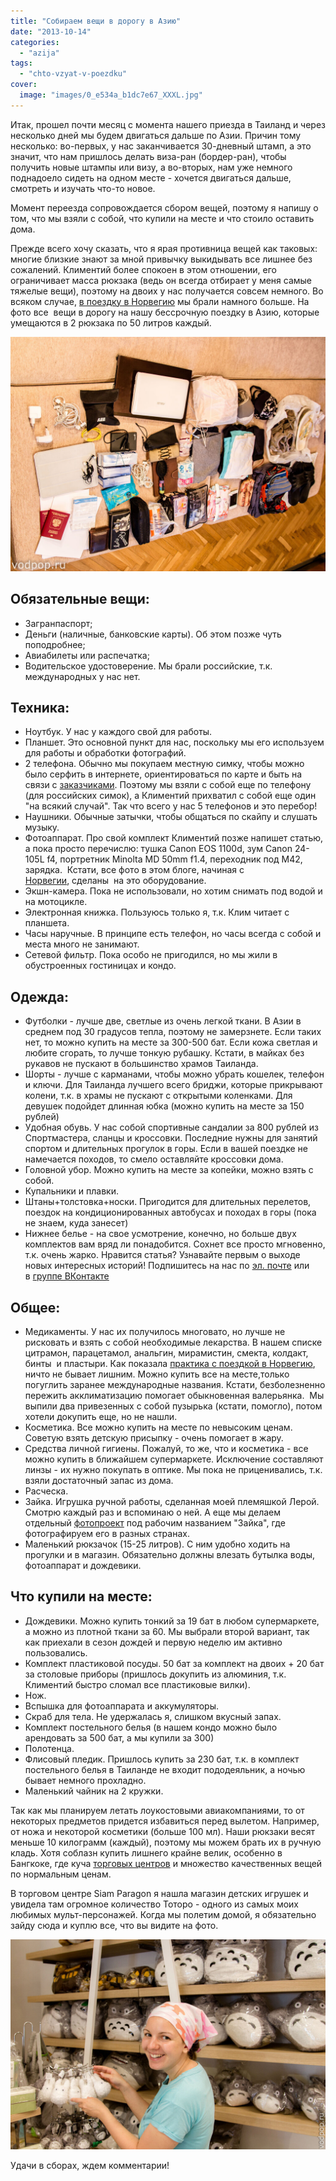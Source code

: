```yaml
---
title: "Собираем вещи в дорогу в Азию"
date: "2013-10-14"
categories: 
  - "azija"
tags: 
  - "chto-vzyat-v-poezdku"
cover:
  image: "images/0_e534a_b1dc7e67_XXXL.jpg"
---
```


Итак, прошел почти месяц с момента нашего приезда в Таиланд и через несколько дней мы будем двигаться дальше по Азии. Причин тому несколько: во-первых, у нас заканчивается 30-дневный штамп, а это значит, что нам пришлось делать виза-ран (бордер-ран), чтобы получить новые штампы или визу, а во-вторых, нам уже немного поднадоело сидеть на одном месте - хочется двигаться дальше, смотреть и изучать что-то новое.

<!--more-->

Момент переезда сопровождается сбором вещей, поэтому я напишу о том, что мы взяли с собой, что купили на месте и что стоило оставить дома.

Прежде всего хочу сказать, что я ярая противница вещей как таковых: многие близкие знают за мной привычку выкидывать все лишнее без сожалений. Климентий более спокоен в этом отношении, его ограничивает масса рюкзака (ведь он всегда отбирает у меня самые тяжелые вещи), поэтому на двоих у нас получается совсем немного. Во всяком случае, [в поездку в Норвегию](https://vodpop.ru/v-norvegiju-na-mashine-podgotovka/ "В Норвегию на машине. Часть 1. Подготовка к поездке") мы брали намного больше. На фото все  вещи в дорогу на нашу бессрочную поездку в Азию, которые умещаются в 2 рюкзака по 50 литров каждый.

![](images/0_e538e_ecd57972_-1-XXL.jpg)

## Обязательные вещи:

- Загранпаспорт;
- Деньги (наличные, банковские карты). Об этом позже чуть поподробнее;
- Авиабилеты или распечатка;
- Водительское удостоверение. Мы брали российские, т.к. международных у нас нет.

## Техника:

- Ноутбук. У нас у каждого свой для работы.
- Планшет. Это основной пункт для нас, поскольку мы его используем для работы и обработки фотографий.
- 2 телефона. Обычно мы покупаем местную симку, чтобы можно было серфить в интернете, ориентироваться по карте и быть на связи с [заказчиками](http://uxman.ru). Поэтому мы взяли с собой еще по телефону (для российских симок), а Климентий прихватил с собой еще один "на всякий случай". Так что всего у нас 5 телефонов и это перебор!
- Наушники. Обычные затычки, чтобы общаться по скайпу и слушать музыку.
- Фотоаппарат. Про свой комплект Климентий позже напишет статью, а пока просто перечислю: тушка Canon EOS 1100d, зум Canon 24-105L f4, портретник Minolta MD 50mm f1.4, переходник под M42, зарядка.  Кстати, все фото в этом блоге, начиная с [Норвегии](https://vodpop.ru/v-norvegiju-na-mashine-podgotovka/), сделаны  на это оборудование.
- Экшн-камера. Пока не использовали, но хотим снимать под водой и на мотоцикле.
- Электронная книжка. Пользуюсь только я, т.к. Клим читает с планшета.
- Часы наручные. В принципе есть телефон, но часы всегда с собой и места много не занимают.
- Сетевой фильтр. Пока особо не пригодился, но мы жили в обустроенных гостиницах и кондо.

## Одежда:

- Футболки - лучше две, светлые из очень легкой ткани. В Азии в среднем под 30 градусов тепла, поэтому не замерзнете. Если таких нет, то можно купить на месте за 300-500 бат. Если кожа светлая и любите сгорать, то лучше тонкую рубашку. Кстати, в майках без рукавов не пускают в большинство храмов Таиланда.
- Шорты - лучше с карманами, чтобы можно убрать кошелек, телефон и ключи. Для Таиланда лучшего всего бриджи, которые прикрывают колени, т.к. в храмы не пускают с открытыми коленками. Для девушек подойдет длинная юбка (можно купить на месте за 150 рублей)
- Удобная обувь. У нас собой спортивные сандалии за 800 рублей из Спортмастера, сланцы и кроссовки. Последние нужны для занятий спортом и длительных прогулок в горы. Если в вашей поездке не намечается походов, то смело оставляйте кроссовки дома.
- Головной убор. Можно купить на месте за копейки, можно взять с собой.
- Купальники и плавки.
- Штаны+толстовка+носки. Пригодится для длительных перелетов, поездок на кондиционированных автобусах и походах в горы (пока не знаем, куда занесет)
- Нижнее белье - на свое усмотрение, конечно, но больше двух комплектов вам вряд ли понадобится. Сохнет все просто мгновенно, т.к. очень жарко. Нравится статья? Узнавайте первым о выходе новых интересных историй! Подпишитесь на нас по [эл. почте](http://feedburner.google.com/fb/a/mailverify?uri=vodpop&loc=ru_RU) или в [группе ВКонтакте](http://vk.com/vodpop)

## Общее:

- Медикаменты. У нас их получилось многовато, но лучше не рисковать и взять с собой необходимые лекарства. В нашем списке цитрамон, парацетамол, анальгин, мирамистин, смекта, колдакт, бинты  и пластыри. Как показала [практика с поездкой в Норвегию](https://vodpop.ru/nordcap-i-lofotenskie-ostrova/ "В Норвегию на машине. Часть 3. Нордкап и Лофотенские острова"), ничто не бывает лишним. Можно купить все на месте,только погуглить заранее международные названия. Кстати, безболезненно пережить акклиматизацию помогает обыкновенная валерьянка.  Мы выпили два привезенных с собой пузырька (кстати, помогло), потом хотели докупить еще, но не нашли.
- Косметика. Все можно купить на месте по невысоким ценам. Советую взять детскую присыпку - очень помогает в жару.
- Средства личной гигиены. Пожалуй, то же, что и косметика - все можно купить в ближайшем супермаркете. Исключение составляют линзы - их нужно покупать в оптике. Мы пока не приценивались, т.к. взяли достаточный запас из дома.
- Расческа.
- Зайка. Игрушка ручной работы, сделанная моей племяшкой Лерой. Смотрю каждый раз и вспоминаю о ней. А еще мы делаем отдельный [фотопроект](http://fotki.yandex.ru/users/klimentij511/album/370550/) под рабочим названием "Зайка", где фотографируем его в разных странах.
- Маленький рюкзачок (15-25 литров). С ним удобно ходить на прогулки и в магазин. Обязательно должны влезать бутылка воды, фотоаппарат и дождевики.

## Что купили на месте:

- Дождевики. Можно купить тонкий за 19 бат в любом супермаркете, а можно из плотной ткани за 60. Мы выбрали второй вариант, так как приехали в сезон дождей и первую неделю им активно пользовались.
- Комплект пластиковой посуды. 50 бат за комплект на двоих + 20 бат за столовые приборы (пришлось докупить из алюминия, т.к. Климентий быстро сломал все пластиковые вилки).
- Нож.
- Вспышка для фотоаппарата и аккумуляторы.
- Скраб для тела. Не удержалась я, слишком вкусный запах.
- Комплект постельного белья (в нашем кондо можно было арендовать за 500 бат, а мы купили за 300)
- Полотенца.
- Флисовый пледик. Пришлось купить за 230 бат, т.к. в комплект постельного белья в Таиланде не входит пододеяльник, а ночью бывает немного прохладно.
- Маленький чайник на 2 кружки.

Так как мы планируем летать лоукостовыми авиакомпаниями, то от некоторых предметов придется избавиться перед вылетом. Например, от ножа и некоторой косметики (больше 100 мл). Наши рюкзаки весят меньше 10 килограмм (каждый), поэтому мы можем брать их в ручную кладь. Хотя соблазн купить лишнего крайне велик, особенно в Бангкоке, где куча [торговых центров](https://vodpop.ru/shopping-v-bangkoke/ "Шоппинг в Бангкоке — 10 лучших мест для шоппинга") и множество качественных вещей по нормальным ценам.

В торговом центре Siam Paragon я нашла магазин детских игрушек и увидела там огромное количество Тоторо - одного из самых моих любимых мульт-персонажей. Когда мы полетим домой, я обязательно зайду сюда и куплю все, что вы видите на фото.

![Тоторо в Бангкоке](images/0_e53d1_c66ce4e1_XXL.jpg "Тоторо в Бангкоке")

Удачи в сборах, ждем комментарии!
